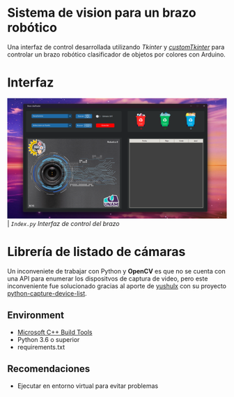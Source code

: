 # Sistema de vision para un brazo robótico
Una interfaz de control desarrollada utilizando *Tkinter* y *[customTkinter][3]* para controlar un brazo robótico clasificador de objetos por colores con Arduino.
# Interfaz
![](Resources/Index.png)
| _`Index.py` Interfaz de control del brazo_

# Librería de listado de cámaras
Un inconveniete de trabajar con Python y **OpenCV** es que no se cuenta con una API para enumerar los dispositvos de captura de video, pero este inconveniente fue solucionado gracias al aporte de [yushulx][0] con su proyecto [python-capture-device-list][1]. 

## Environment   
* [Microsoft C++ Build Tools][2]
* Python 3.6 o superior
* requirements.txt

## Recomendaciones
* Ejecutar en entorno virtual para evitar problemas

[0]:https://github.com/yushulx
[1]:https://github.com/yushulx/python-capture-device-list
[2]:https://visualstudio.microsoft.com/es/downloads/
[3]:https://github.com/TomSchimansky/CustomTkinter